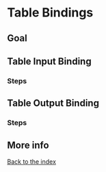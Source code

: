 # Table Bindings

## Goal

## Table Input Binding

### Steps

## Table Output Binding

### Steps

## More info

[Back to the index](_index.md)